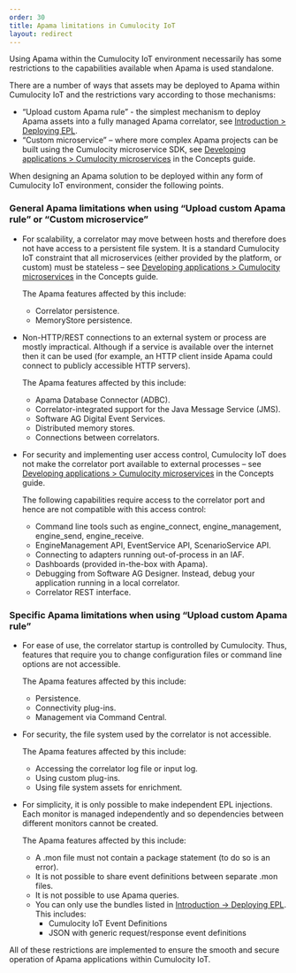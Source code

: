 ```yaml
---
order: 30
title: Apama limitations in Cumulocity IoT
layout: redirect
---
```


Using Apama within the Cumulocity IoT environment necessarily has some restrictions to the capabilities available when Apama is used standalone. 

There are a number of ways that assets may be deployed to Apama within Cumulocity IoT and the restrictions vary according to those mechanisms:

* “Upload custom Apama rule” - the simplest mechanism to deploy Apama assets into a fully managed Apama correlator, see [Introduction > Deploying EPL](/guides/apama/introduction/#deploying-epl).
* “Custom microservice” – where more complex Apama projects can be built using the Cumulocity microservice SDK, see [Developing applications > Cumulocity microservices](/guides/concepts/applications#microservices) in the Concepts guide.

When designing an Apama solution to be deployed within any form of Cumulocity IoT environment, consider the following points.


### General Apama limitations when using “Upload custom Apama rule” or “Custom microservice”

* For scalability, a correlator may move between hosts and therefore does not have access to a persistent file system. It is a standard Cumulocity IoT constraint that all microservices (either provided by the platform, or custom) must be stateless – see [Developing applications > Cumulocity microservices](/guides/concepts/applications#microservices) in the Concepts guide. 

	The Apama features affected by this include:

	* 	Correlator persistence.
	* 	MemoryStore persistence.
	

* Non-HTTP/REST connections to an external system or process are mostly impractical. Although if a service is available over the internet then it can be used (for example, an HTTP client inside Apama could connect to publicly accessible HTTP servers). 
	
	The Apama features affected by this include:
	
	* 	Apama Database Connector (ADBC).
	* 	Correlator-integrated support for the Java Message Service (JMS).
	* 	Software AG Digital Event Services.
	* 	Distributed memory stores.
	* 	Connections between correlators.
	

* For security and implementing user access control, Cumulocity IoT does not make the correlator port available to external processes – see [Developing applications > Cumulocity microservices](/guides/concepts/applications#microservices) in the Concepts guide. 

	The following capabilities require access to the correlator port and hence are not compatible with this access control:
	
	* 	Command line tools such as engine_connect, engine_management, engine_send, engine_receive.
	* 	EngineManagement API, EventService API, ScenarioService API.
	* 	Connecting to adapters running out-of-process in an IAF.
	* 	Dashboards (provided in-the-box with Apama).
	* 	Debugging from Software AG Designer. Instead, debug your application running in a local correlator.
	* 	Correlator REST interface.

### Specific Apama limitations when using “Upload custom Apama rule”

* For ease of use, the correlator startup is controlled by Cumulocity. Thus, features that require you to change configuration files or command line options are not accessible. 

	The Apama features affected by this include:
	
	* 	Persistence.
	* 	Connectivity plug-ins.
	* Management via Command Central.


* For security, the file system used by the correlator is not accessible. 

	The Apama features affected by this include:
	* 	Accessing the correlator log file or input log.
	* 	Using custom plug-ins.
	* 	Using file system assets for enrichment.

	
* For simplicity, it is only possible to make independent EPL injections. Each monitor is managed independently and so dependencies between different monitors cannot be created. 

	The Apama features affected by this include:

	* 	A .mon file must not contain a package statement (to do so is an error).
	* 	It is not possible to share event definitions between separate .mon files.
	* 	It is not possible to use Apama queries.
	* 	You can only use the bundles listed in [Introduction -> Deploying EPL](/guides/apama/introduction/#deploying-epl). 
  		This includes:
		* 	Cumulocity IoT Event Definitions
		* 	JSON with generic request/response event definitions
	
All of these restrictions are implemented to ensure the smooth and secure operation of Apama applications within Cumulocity IoT.
